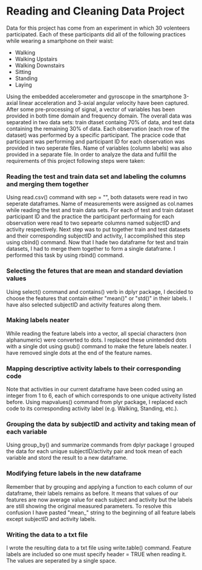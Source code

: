 # Reading and Cleaning Data Project
Data for this project has come from an experiment in which 30 volenteers participated. 
Each of these participants did all of the following practices while wearing a smartphone on their waist:

* Walking
* Walking Upstairs
* Walking Downstairs
* Sitting
* Standing
* Laying

Using the embedded accelerometer and gyroscope in the smartphone 3-axial linear acceleration and
3-axial angular velocity have been captured. 
After some pre-processing of signal, a vector of variables has been provided in both time domain and
frequency domain. The overall data was separated in two data sets: train dtaset containg 70% of 
data, and test data containing the remaining 30% of data. Each observation (each row of the dataset)
was performed by a specific participant. The pracice code that participant was performing and participant
ID for each observation was provided in two seperate files. Name of variables (column labels) was also
provided in a separate file. In order to analyze the data and fulfill the requirements of this project
following steps were taken:

### Reading the test and train data set and labeling the columns and merging them together
Using read.csv() command with sep = "", both datasets were read in two seperate dataframes. Name of measurements
were assigned as col.names while reading the test and train data sets. For each of 
test and train dataset participant ID and the practice the participant performaing for each observation 
were read to two sepearte columns named subjectID and activity respectively. Next step was to put together 
train and test datasets and their corresponding subjectID and activity, I accomplished this step using cbind() command.
Now that I hade two dataframe for test and train datasets, I had to merge them together to form a single dataframe.
I performed this task by using rbind() command. 

### Selecting the fetures that are mean and standard deviation values
Using select() command and contains() verb in dplyr package, I decided to choose the features that contain either 
"mean()" or "std()" in their labels. I have also selected subjectID and activity features along them.

### Making labels neater
While reading the feature labels into a vector, all special characters (non alphanumeric) were converted to dots.
I replaced these unintended dots with a single dot using gsub() command to make the feture labels neater. I have 
removed single dots at the end of the feature names.

### Mapping descriptive activity labels to their corresponding code
Note that activities in our current dataframe have been coded using an integer from 1 to 6, each of which corresponds
to one unique activeity listed before. Using mapvalues() command from plyr package, I replaced each code to its
corresponding activity label (e.g. Walking, Standing, etc.).

### Grouping the data by subjectID and activity and taking mean of each variable
Using group_by() and summarize commands from dplyr package I grouped the data for each unique subjectID/activity pair
and took mean of each variable and stord the result to a new dataframe.

### Modifying feture labels in the new dataframe
Remember that by grouping and applying a function to each column of our dataframe, their labels remains as before.
It means that values of our features are now average value for each subject and activity but the labels are still 
showing the original measured parameters. To resolve this confusion I have pasted "mean_" string to the beginning
of all feature labels except subjectID and activity labels.

### Writing the data to a txt file
I wrote the resulting data to a txt file using write.table() command. Feature labels are included so one must
specify header = TRUE when reading it. The values are seperated by a single space. 
